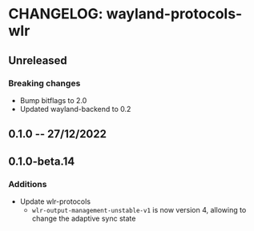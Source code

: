 # CHANGELOG: wayland-protocols-wlr

## Unreleased

### Breaking changes

- Bump bitflags to 2.0
- Updated wayland-backend to 0.2

## 0.1.0 -- 27/12/2022

## 0.1.0-beta.14

### Additions

- Update wlr-protocols
  - `wlr-output-management-unstable-v1` is now version 4, allowing to change the adaptive sync state
